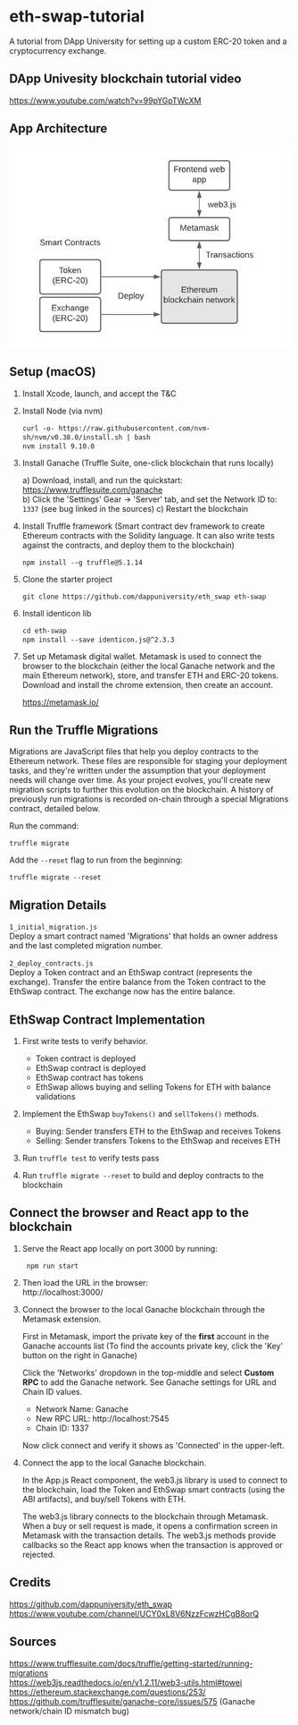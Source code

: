 # eth-swap-tutorial

A tutorial from DApp University for setting up a custom ERC-20 token and a cryptocurrency exchange.

## DApp Univesity blockchain tutorial video

https://www.youtube.com/watch?v=99pYGpTWcXM

## App Architecture

![architecture](basic-architecture.png)

## Setup (macOS)

1. Install Xcode, launch, and accept the T&C

2. Install Node (via nvm)

    ```
    curl -o- https://raw.githubusercontent.com/nvm-sh/nvm/v0.38.0/install.sh | bash
    nvm install 9.10.0
    ```

3. Install Ganache (Truffle Suite, one-click blockchain that runs locally)

    a) Download, install, and run the quickstart: https://www.trufflesuite.com/ganache  
    b) Click the 'Settings' Gear -> 'Server' tab, and set the Network ID to: ```1337``` (see bug linked in the sources)
    c) Restart the blockchain

4. Install Truffle framework (Smart contract dev framework to create Ethereum contracts with the Solidity language. It can also write tests against the contracts, and deploy them to the blockchain)

    ```
    npm install --g truffle@5.1.14
    ```

5. Clone the starter project

    ```
    git clone https://github.com/dappuniversity/eth_swap eth-swap
    ```

6. Install identicon lib

    ```
    cd eth-swap
    npm install --save identicon.js@^2.3.3
    ```

7. Set up Metamask digital wallet. Metamask is used to connect the browser to the blockchain (either the local Ganache network and the main Ethereum network), store, and transfer ETH and ERC-20 tokens. Download and install the chrome extension, then create an account.

    https://metamask.io/

## Run the Truffle Migrations

Migrations are JavaScript files that help you deploy contracts to the Ethereum network. These files are responsible for staging your deployment tasks, and they're written under the assumption that your deployment needs will change over time. As your project evolves, you'll create new migration scripts to further this evolution on the blockchain. A history of previously run migrations is recorded on-chain through a special Migrations contract, detailed below.

Run the command:
```
truffle migrate
```

Add the ```--reset``` flag to run from the beginning:
```
truffle migrate --reset
```

## Migration Details

```1_initial_migration.js```  
Deploy a smart contract named 'Migrations' that holds an owner address and the last completed migration number.

```2_deploy_contracts.js```  
Deploy a Token contract and an EthSwap contract (represents the exchange). Transfer the entire balance from the Token contract to the EthSwap contract. The exchange now has the entire balance.

## EthSwap Contract Implementation

1. First write tests to verify behavior.
    * Token contract is deployed
    * EthSwap contract is deployed
    * EthSwap contract has tokens
    * EthSwap allows buying and selling Tokens for ETH with balance validations

2. Implement the EthSwap ```buyTokens()``` and ```sellTokens()``` methods.
    * Buying: Sender transfers ETH to the EthSwap and receives Tokens
    * Selling: Sender transfers Tokens to the EthSwap and receives ETH

3. Run ```truffle test``` to verify tests pass

4. Run ```truffle migrate --reset``` to build and deploy contracts to the blockchain

## Connect the browser and React app to the blockchain

1. Serve the React app locally on port 3000 by running:

        npm run start

2. Then load the URL in the browser:  
    http://localhost:3000/

3. Connect the browser to the local Ganache blockchain through the Metamask extension.

    First in Metamask, import the private key of the **first** account in the Ganache accounts list (To find the accounts private key, click the 'Key' button on the right in Ganache)

    Click the 'Networks' dropdown in the top-middle and select **Custom RPC** to add the Ganache network. See Ganache settings for URL and Chain ID values.
    * Network Name: Ganache
    * New RPC URL: http://localhost:7545
    * Chain ID: 1337

    Now click connect and verify it shows as 'Connected' in the upper-left.

4. Connect the app to the local Ganache blockchain.

    In the App.js React component, the web3.js library is used to connect to the blockchain, load the Token and EthSwap smart contracts (using the ABI artifacts), and buy/sell Tokens with ETH.

    The web3.js library connects to the blockchain through Metamask.
    When a buy or sell request is made, it opens a confirmation screen in Metamask with the transaction details. The web3.js methods provide callbacks so the React app knows when the transaction is approved or rejected.

## Credits

https://github.com/dappuniversity/eth_swap  
https://www.youtube.com/channel/UCY0xL8V6NzzFcwzHCgB8orQ  

## Sources

https://www.trufflesuite.com/docs/truffle/getting-started/running-migrations  
https://web3js.readthedocs.io/en/v1.2.11/web3-utils.html#towei  
https://ethereum.stackexchange.com/questions/253/  
https://github.com/trufflesuite/ganache-core/issues/575 (Ganache network/chain ID mismatch bug)  
